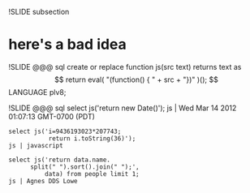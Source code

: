!SLIDE subsection
# here's a bad idea

!SLIDE
    @@@ sql
    create or replace function
    js(src text) returns text as $$
      return eval(
      "(function() { " + src + "})"
      )();
    $$ LANGUAGE plv8;

!SLIDE
    @@@ sql
    select js('return new Date()');
    js | Wed Mar 14 2012 01:07:13 GMT-0700 (PDT)

    select js('i=9436193023*207743;
               return i.toString(36)');
    js | javascript

    select js('return data.name.
          split(" ").sort().join(" ");',
              data) from people limit 1;
    js | Agnes DDS Lowe


